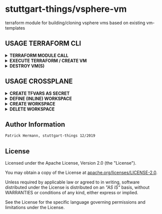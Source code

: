 # stuttgart-things/vsphere-vm

terraform module for building/cloning vsphere vms based on existing vm-templates

## USAGE TERRAFORM CLI

<details><summary><b>TERRAFORM MODULE CALL</b></summary>

change the values for the variables according to your vsphere environment and existing vm templates.

```hcl
module "labda-vm" {
  source                  = "github.com/stuttgart-things/vsphere-vm"
  vm_count                = 1
  vsphere_vm_name         = "michigan"
  vm_memory               = 6144
  vm_disk_size            = "64"
  vm_num_cpus             = 6
  firmware                = "bios"
  vsphere_vm_folder_path  = "stuttgart-things/testing"
  vsphere_datacenter      = "/NetApp-HCI-Datacenter"
  vsphere_datastore       = "/NetApp-HCI-Datacenter/datastore/DatastoreCluster/NetApp-HCI-Datastore-02"
  vsphere_resource_pool   = "Resources"
  vsphere_network         = "/NetApp-HCI-Datacenter/network/tiab-prod"
  vsphere_vm_template     = "/NetApp-HCI-Datacenter/vm/stuttgart-things/vm-templates/ubuntu23"
  vm_ssh_user             = var.vm_ssh_user
  vm_ssh_password         = var.vm_ssh_password
  bootstrap               = ["echo STUTTGART-THINGS"]
  annotation              = "VSPHERE-VM BUILD w/ TERRAFORM FOR STUTTGART-THINGS"
}

provider "vsphere" {
  user                 = var.vsphere_user
  password             = var.vsphere_password
  vsphere_server       = var.vsphere_server
  allow_unverified_ssl = true
}

variable "vsphere_server" {
  default     = false
  type        = string
  description = "vsphere server"
}

variable "vsphere_user" {
  default     = false
  type        = string
  description = "password of vsphere user"
}

variable "vsphere_password" {
  default     = false
  type        = string
  description = "password of vsphere user"
}

variable "vm_ssh_user" {
  default     = false
  type        = string
  description = "username of ssh user for vm"
}

variable "vm_ssh_password" {
  default     = false
  type        = string
  description = "password of ssh user for vm"
}
```

</details>

<details><summary><b>EXECUTE TERRAFORM / CREATE VM</b></summary>

```bash
terraform init
terraform plan

terraform apply --auto-approve \
-var "vsphere_server=<FQDN>" \
-var "vm_ssh_user=<USER>" \
-var "vm_ssh_password=<PASSWORD>" \
-var "vsphere_user=<VSPHERE_USER>" \
-var "vsphere_password=<VSPHERE_PASSWORD>"
```

</details>

<details><summary><b>DESTROY VM(S)</b></summary>

```bash
terraform destroy --auto-approve
```

</details>

## USAGE CROSSPLANE

<details><summary><b>CREATE TFVARS AS SECRET</b></summary>

```bash
# CREATE terraform.tfvars
cat <<EOF > terraform.tfvars
vsphere_user = "<USER>"
vsphere_password = "<PASSWORD>"
vm_ssh_user = "<SSH_USER>"
vm_ssh_password = "<SSH_PASSWORD>"
EOF
```

```bash
# CREATE SECRET
kubectl create secret generic vsphere-tfvars --from-file=terraform.tfvars
```

</details>


<details><summary><b>DEFINE (INLINE) WORKSPACE</b></summary>

```yaml
apiVersion: tf.upbound.io/v1beta1
kind: Workspace
metadata:
  name: vsphere-vm-labda-1
  annotations:
    crossplane.io/external-name: vsphere-vm-labda-1
spec:
  forProvider:
    source: Inline
    module: |
      module "labda-vm" {
        source = "github.com/stuttgart-things/vsphere-vm"
        vm_count               = 1
        vsphere_vm_name        = "michigan3"
        vm_memory              = 6144
        vm_disk_size           = "64"
        vm_num_cpus            = 6
        firmware               = "bios"
        vsphere_vm_folder_path = "stuttgart-things/testing"
        vsphere_datacenter     = "/NetApp-HCI-Datacenter"
        vsphere_datastore      = "/NetApp-HCI-Datacenter/datastore/DatastoreCluster/NetApp-HCI-Datastore-02"
        vsphere_resource_pool  = "Resources"
        vsphere_network        = "/NetApp-HCI-Datacenter/network/tiab-prod"
        vsphere_vm_template    = "/NetApp-HCI-Datacenter/vm/stuttgart-things/vm-templates/ubuntu23"
        vm_ssh_user            = var.vm_ssh_user
        vm_ssh_password        = var.vm_ssh_password
        bootstrap              = ["echo STUTTGART-THINGS"]
        annotation             = "VSPHERE-VM BUILD w/ TERRAFORM CROSSPLANE PROVIDER FOR STUTTGART-THINGS"
      }

      provider "vsphere" {
        user                 = var.vsphere_user
        password             = var.vsphere_password
        vsphere_server       = var.vsphere_server
        allow_unverified_ssl = true
      }

      variable "vsphere_server" {
        type        = string
        default     = false
        description = "vsphere server"
      }

      variable "vsphere_user" {
        type        = string
        default     = false
        description = "password of vsphere user"
      }

      variable "vsphere_password" {
        type        = string
        default     = false
        description = "password of vsphere user"
      }

      variable "vm_ssh_user" {
        type        = string
        default     = false
        description = "username of ssh user for vm"
      }

      variable "vm_ssh_password" {
        type        = string
        default     = false
        description = "password of ssh user for vm"
      }

    varFiles:
      - source: SecretKey
        secretKeyRef:
          namespace: default
          name: vsphere-tfvars
          key: terraform.tfvars
  writeConnectionSecretToRef:
    namespace: default
    name: terraform-workspace-vsphere-vm-labda-1
```

</details>

<details><summary><b>CREATE WORKSPACE</b></summary>

```bash
kubectl apply -f <WORKSPACE-DEFINITION>.yaml
```

</details>

<details><summary><b>DELETE WORKSPACE</b></summary>

```bash
kubectl delete workspace vsphere-vm-labda-1
```

</details>

## Author Information

```bash
Patrick Hermann, stuttgart-things 12/2019
```

## License

Licensed under the Apache License, Version 2.0 (the "License").

You may obtain a copy of the License at [apache.org/licenses/LICENSE-2.0](http://www.apache.org/licenses/LICENSE-2.0).

Unless required by applicable law or agreed to in writing, software distributed under the License is distributed on an _"AS IS"_ basis, without WARRANTIES or conditions of any kind, either express or implied.

See the License for the specific language governing permissions and limitations under the License.

